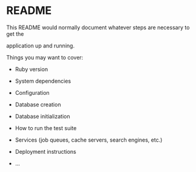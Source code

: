 # README

This README would normally document whatever steps are necessary to get the                       

application up and running.          

Things you may want to cover:                                                                          
                                  
* Ruby version                    
        
* System dependencies                                                      
                                
* Configuration               
      
* Database creation        
    
* Database initialization        

* How to run the test suite

* Services (job queues, cache servers, search engines, etc.)

* Deployment instructions
  
* ...

